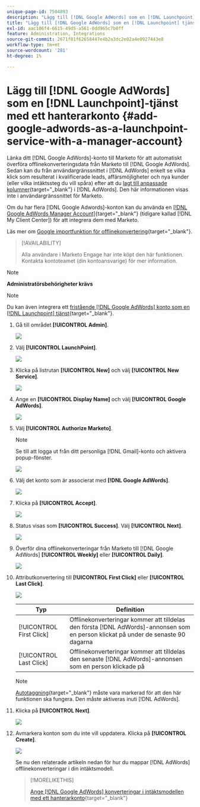 ```yaml
---
unique-page-id: 7504893
description: "Lägg till [!DNL Google AdWords] som en [!DNL Launchpoint] tjänst med ett hanterarkonto - Marketo Docs - produktdokumentation"
title: "Lägg till [!DNL Google AdWords] som en [!DNL Launchpoint] tjänst med ett hanterarkonto"
exl-id: aac106f4-6615-49d5-a561-0dd965c7b0ff
feature: Administration, Integrations
source-git-commit: 2671f81f62658447e4b2a3dc2e02a4e0927443e8
workflow-type: tm+mt
source-wordcount: '281'
ht-degree: 1%

---
```


# Lägg till [!DNL Google AdWords] som en [!DNL Launchpoint]-tjänst med ett hanterarkonto {#add-google-adwords-as-a-launchpoint-service-with-a-manager-account}

Länka ditt [!DNL Google AdWords]-konto till Marketo för att automatiskt överföra offlinekonverteringsdata från Marketo till [!DNL Google AdWords]. Sedan kan du från användargränssnittet i [!DNL AdWords] enkelt se vilka klick som resulterat i kvalificerade leads, affärsmöjligheter och nya kunder (eller vilka intäktssteg du vill spåra) efter att du [lagt till anpassade kolumner](https://support.google.com/adwords/answer/3073556){target="_blank"} i [!DNL AdWords]. Den här informationen visas inte i användargränssnittet för Marketo.

Om du har flera [!DNL Google Adwords]-konton kan du använda en [[!DNL Google AdWords Manager Account]](https://www.google.com/adwords/manager-accounts/){target="_blank"} (tidigare kallad [!DNL My Client Center]) för att integrera dem med Marketo.

Läs mer om [Google importfunktion för offlinekonvertering](https://support.google.com/adwords/answer/2998031?hl=en){target="_blank"}.

>[!AVAILABILITY]
>
>Alla användare i Marketo Engage har inte köpt den här funktionen. Kontakta kontoteamet (din kontoansvarige) för mer information.

>[!NOTE]
>
>**Administratörsbehörigheter krävs**

>[!NOTE]
>
>Du kan även integrera ett [fristående [!DNL Google AdWords] konto som en [!DNL Launchpoint] tjänst](/help/marketo/product-docs/administration/additional-integrations/add-google-adwords-as-a-launchpoint-service.md){target="_blank"}.

1. Gå till området **[!UICONTROL Admin]**.

   ![](assets/add-google-adwords-as-a-launchpoint-service-with-a-manager-1.png)

1. Välj **[!UICONTROL LaunchPoint]**.

   ![](assets/add-google-adwords-as-a-launchpoint-service-with-a-manager-2.png)

1. Klicka på listrutan **[!UICONTROL New]** och välj **[!UICONTROL New Service]**.

   ![](assets/add-google-adwords-as-a-launchpoint-service-with-a-manager-3.png)

1. Ange en **[!UICONTROL Display Name]** och välj **[!UICONTROL Google AdWords]**.

   ![](assets/add-google-adwords-as-a-launchpoint-service-with-a-manager-4.png)

1. Välj **[!UICONTROL Authorize Marketo]**.

   >[!NOTE]
   >
   >Se till att logga ut från ditt personliga [!DNL Gmail]-konto och aktivera popup-fönster.

   ![](assets/add-google-adwords-as-a-launchpoint-service-with-a-manager-5.png)

1. Välj det konto som är associerat med **[!DNL Google AdWords]**.

   ![](assets/add-google-adwords-as-a-launchpoint-service-with-a-manager-6.png)

1. Klicka på **[!UICONTROL Accept]**.

   ![](assets/add-google-adwords-as-a-launchpoint-service-with-a-manager-7.png)

1. Status visas som **[!UICONTROL Success]**. Välj **[!UICONTROL Next]**.

   ![](assets/add-google-adwords-as-a-launchpoint-service-with-a-manager-8.png)

1. Överför dina offlinekonverteringar från Marketo till [!DNL Google AdWords] **[!UICONTROL Weekly]** eller **[!UICONTROL Daily]**.

   ![](assets/add-google-adwords-as-a-launchpoint-service-with-a-manager-9.png)

1. Attributkonvertering till **[!UICONTROL First Click]** eller **[!UICONTROL Last Click]**.

   ![](assets/add-google-adwords-as-a-launchpoint-service-with-a-manager-10.png)

   | Typ | Definition |
   |---|---|
   | [!UICONTROL First Click] | Offlinekonverteringar kommer att tilldelas den första [!DNL AdWords]-annonsen som en person klickat på under de senaste 90 dagarna |
   | [!UICONTROL Last Click] | Offlinekonverteringar kommer att tilldelas den senaste [!DNL AdWords]-annonsen som en person klickade på |

   >[!NOTE]
   >
   >[Autotaggning](https://support.google.com/adwords/answer/1752125?hl=en){target="_blank"} måste vara markerad för att den här funktionen ska fungera. Den måste aktiveras inuti [!DNL AdWords].

1. Klicka på **[!UICONTROL Next]**.

   ![](assets/add-google-adwords-as-a-launchpoint-service-with-a-manager-11.png)

1. Avmarkera konton som du inte vill uppdatera. Klicka på **[!UICONTROL Create]**.

   ![](assets/add-google-adwords-as-a-launchpoint-service-with-a-manager-12.png)

   Se nu den relaterade artikeln nedan för hur du mappar [!DNL AdWords] offlinekonverteringar i din intäktsmodell.

   >[!MORELIKETHIS]
   >
   >[Ange [!DNL Google AdWords] konverteringar i intäktsmodellen med ett hanterarkonto](/help/marketo/product-docs/reporting/revenue-cycle-analytics/revenue-cycle-models/set-google-adwords-conversions-in-the-revenue-model-with-a-manager-account.md){target="_blank"}
